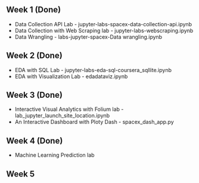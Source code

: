 ## Week 1 (Done)
* Data Collection API Lab - jupyter-labs-spacex-data-collection-api.ipynb
* Data Collection with Web Scraping lab - jupyter-labs-webscraping.ipynb
* Data Wrangling - labs-jupyter-spacex-Data wrangling.ipynb


## Week 2 (Done)
* EDA with SQL Lab - jupyter-labs-eda-sql-coursera_sqllite.ipynb
* EDA with Visualization Lab - edadataviz.ipynb


## Week 3 (Done)
* Interactive Visual Analytics with Folium lab - lab_jupyter_launch_site_location.ipynb
* An Interactive Dashboard with Ploty Dash - spacex_dash_app.py


## Week 4 (Done)
* Machine Learning Prediction lab


## Week 5
